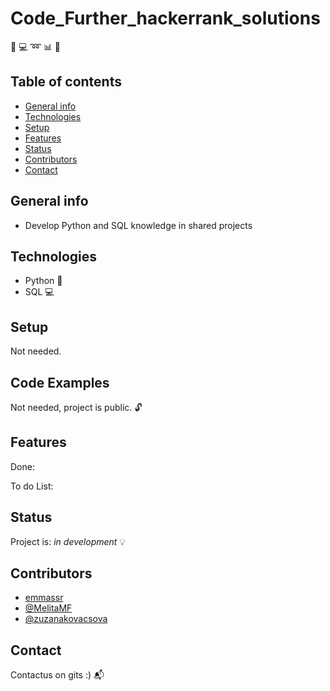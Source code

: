 # Code_Further_hackerrank_solutions
:snake: :computer: :loop: :bar_chart: :page_with_curl:

## Table of contents
* [General info](#general-info)
* [Technologies](#technologies)
* [Setup](#setup)
* [Features](#features)
* [Status](#status)
* [Contributors](#contributors)
* [Contact](#contact)

## General info
* Develop Python and SQL knowledge in shared projects

## Technologies
* Python :snake:
* SQL :computer:

## Setup
Not needed.

## Code Examples
Not needed, project is public. :unlock:

## Features

Done:


To do List:


## Status
Project is: _in development_ :bulb:

## Contributors
* [emmassr](https://github.com/emmassr)
* [@MelitaMF](https://github.com/MelitaMF)
* [@zuzanakovacsova](https://github.com/zuzanakovacsova)

## Contact
Contactus on gits :) :mailbox_with_mail:
